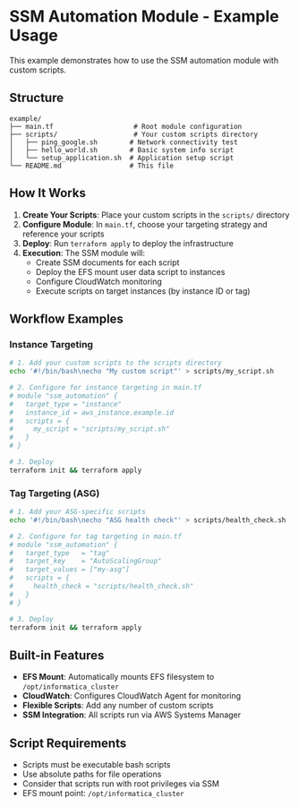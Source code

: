 # SSM Automation Module - Example Usage

This example demonstrates how to use the SSM automation module with custom scripts.

## Structure

```
example/
├── main.tf                    # Root module configuration
├── scripts/                   # Your custom scripts directory
│   ├── ping_google.sh        # Network connectivity test
│   ├── hello_world.sh        # Basic system info script
│   └── setup_application.sh  # Application setup script
└── README.md                 # This file
```

## How It Works

1. **Create Your Scripts**: Place your custom scripts in the `scripts/` directory
2. **Configure Module**: In `main.tf`, choose your targeting strategy and reference your scripts
3. **Deploy**: Run `terraform apply` to deploy the infrastructure
4. **Execution**: The SSM module will:
   - Create SSM documents for each script
   - Deploy the EFS mount user data script to instances
   - Configure CloudWatch monitoring
   - Execute scripts on target instances (by instance ID or tag)

## Workflow Examples

### Instance Targeting
```bash
# 1. Add your custom scripts to the scripts directory
echo '#!/bin/bash\necho "My custom script"' > scripts/my_script.sh

# 2. Configure for instance targeting in main.tf
# module "ssm_automation" {
#   target_type = "instance"
#   instance_id = aws_instance.example.id
#   scripts = {
#     my_script = "scripts/my_script.sh"
#   }
# }

# 3. Deploy
terraform init && terraform apply
```

### Tag Targeting (ASG)
```bash
# 1. Add your ASG-specific scripts
echo '#!/bin/bash\necho "ASG health check"' > scripts/health_check.sh

# 2. Configure for tag targeting in main.tf
# module "ssm_automation" {
#   target_type   = "tag"
#   target_key    = "AutoScalingGroup"
#   target_values = ["my-asg"]
#   scripts = {
#     health_check = "scripts/health_check.sh"
#   }
# }

# 3. Deploy
terraform init && terraform apply
```

## Built-in Features

- **EFS Mount**: Automatically mounts EFS filesystem to `/opt/informatica_cluster`
- **CloudWatch**: Configures CloudWatch Agent for monitoring
- **Flexible Scripts**: Add any number of custom scripts
- **SSM Integration**: All scripts run via AWS Systems Manager

## Script Requirements

- Scripts must be executable bash scripts
- Use absolute paths for file operations
- Consider that scripts run with root privileges via SSM
- EFS mount point: `/opt/informatica_cluster` 